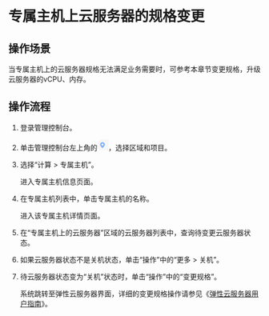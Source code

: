 # 专属主机上云服务器的规格变更<a name="deh_01_0028"></a>

## 操作场景<a name="section794312566456"></a>

当专属主机上的云服务器规格无法满足业务需要时，可参考本章节变更规格，升级云服务器的vCPU、内存。

## 操作流程<a name="section11641463461"></a>

1.  登录管理控制台。
2.  单击管理控制台左上角的![](figures/9.png)，选择区域和项目。
3.  选择“计算 \> 专属主机”。

    进入专属主机信息页面。

4.  在专属主机列表中，单击专属主机的名称。

    进入该专属主机详情页面。

5.  在“专属主机上的云服务器”区域的云服务器列表中，查询待变更云服务器状态。
6.  如果云服务器状态不是关机状态，单击“操作”中的“更多 \> 关机”。
7.  待云服务器状态变为“关机”状态时，单击“操作”中的“变更规格”。

    系统跳转至弹性云服务器界面，详细的变更规格操作请参见《[弹性云服务器用户指南](https://support.huaweicloud.com/usermanual-ecs/zh-cn_topic_0013771092.html)》。


